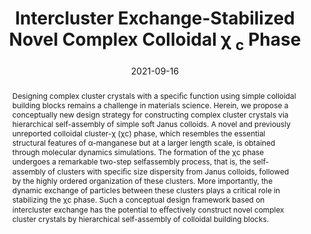 ---
title: Intercluster Exchange-Stabilized Novel Complex Colloidal χ <sub>c</sub> Phase
authors:
- Yu-Wei Sun
- Zi-Qin Chen
- 朱有亮
- Zhan-Wei Li
- Zhong-Yuan Lu
- Zhao-Yan Sun
date: '2021-09-16'
doi: 10.1021/acs.jpclett.1c01916
publish_types: 期刊文章
publication: The Journal of Physical Chemistry Letters
publication_short: J. Phys. Chem. Lett.
abstract: Designing complex cluster crystals with a speciﬁc function  using simple colloidal building blocks remains a challenge in materials  science. Herein, we propose a conceptually new design strategy for  constructing complex cluster crystals via hierarchical self-assembly of  simple soft Janus colloids. A novel and previously unreported colloidal  cluster-χ (χc) phase, which resembles the essential structural features  of α-manganese but at a larger length scale, is obtained through  molecular dynamics simulations. The formation of the χc phase undergoes a  remarkable two-step selfassembly process, that is, the self-assembly of  clusters with speciﬁc size dispersity from Janus colloids, followed by  the highly ordered organization of these clusters. More importantly, the  dynamic exchange of particles between these clusters plays a critical  role in stabilizing the χc phase. Such a conceptual design framework  based on intercluster exchange has the potential to eﬀectively construct  novel complex cluster crystals by hierarchical self-assembly of  colloidal building blocks.
url_pdf: https://pubs.acs.org/doi/10.1021/acs.jpclett.1c01916
---